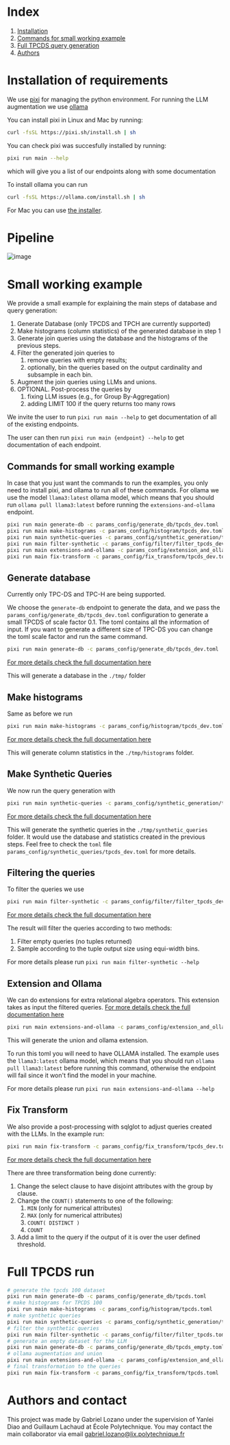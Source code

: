 # Index
1. [Installation](#installation-of-requirements)
1. [Commands for small working example](#pipeline)
1. [Full TPCDS query generation](#full-tpcds-run)
1. [Authors](#authors-and-contact)


# Installation of requirements

We use [pixi](https://pixi.sh/latest/) for managing the python environment.
For running the LLM augmentation we use [ollama](https://ollama.com/)

You can install pixi in Linux and Mac by running:

```bash
curl -fsSL https://pixi.sh/install.sh | sh
```

You can check pixi was succesfully installed by running:

```bash
pixi run main --help
```

which will give you a list of our endpoints along with some documentation


To install ollama you can run 

```bash
curl -fsSL https://ollama.com/install.sh | sh
```

For Mac you can use [the installer](https://ollama.com/download/mac).

# Pipeline
![image](https://matematikoi.github.io/org/images/pipeline_query_generation.png)

# Small working example

We provide a small example for explaining the main steps of database and 
query generation: 
1. Generate Database (only TPCDS and TPCH are currently supported)
1. Make histograms (column statistics) of the generated database in step 1
1. Generate join queries using the database and the histograms of the previous steps.
1. Filter the generated join queries to  
	1. remove queries with empty results;
	1. optionally, bin the queries based on the output cardinality and subsample in each bin.  
1. Augment the join queries using LLMs and unions.
1. OPTIONAL. Post-process the queries by 
	1. fixing LLM issues (e.g., for Group By-Aggregation)
	1. adding LIMIT 100 if the query returns too many rows 

We invite the user to run `pixi run main --help` to get documentation of 
all of the existing endpoints. 

The user can then run `pixi run main {endpoint} --help` to get documentation 
of each endpoint.

## Commands for small working example
In case that you just want the commands to run the examples, you only need to 
install pixi, and ollama to run all of these commands. For ollama we use the 
model `llama3:latest` ollama model, which means that you should run
`ollama pull llama3:latest` before running the `extensions-and-ollama` endpoint.


```bash
pixi run main generate-db -c params_config/generate_db/tpcds_dev.toml
pixi run main make-histograms -c params_config/histogram/tpcds_dev.toml
pixi run main synthetic-queries -c params_config/synthetic_generation/tpcds_dev.toml
pixi run main filter-synthetic -c params_config/filter/filter_tpcds_dev.toml
pixi run main extensions-and-ollama -c params_config/extension_and_ollama/tpcds_dev.toml
pixi run main fix-transform -c params_config/fix_transform/tpcds_dev.toml
```

## **Generate database**

Currently only TPC-DS and TPC-H are being supported.

We choose the `generate-db` endpoint to generate the data, and we pass
the `params_config/generate_db/tpcds_dev.toml` configuration to
generate a small TPCDS of scale factor 0.1. The toml contains all the 
information of input. If you want to generate a different size of TPC-DS
you can change the toml scale factor and run the same command.

```bash
pixi run main generate-db -c params_config/generate_db/tpcds_dev.toml
```
[For more details
check the full documentation here](./docs/endpoints/generate_db.md)

This will generate a database in the `./tmp/` folder
## **Make histograms**

Same as before we run
```bash
pixi run main make-histograms -c params_config/histogram/tpcds_dev.toml
```
[For more details
check the full documentation here](./docs/endpoints/histogram.md)

This will generate column statistics in the `./tmp/histograms` folder.

## **Make Synthetic Queries**

We now run the query generation with 
```bash
pixi run main synthetic-queries -c params_config/synthetic_generation/tpcds_dev.toml
```
[For more details
check the full documentation here](./docs/endpoints/synthetic_generation.md)

This will generate the synthetic queries in the `./tmp/synthetic_queries` 
folder. It would use the database and statistics created in the previous steps.
Feel free to check the `toml` file `params_config/synthetic_queries/tpcds_dev.toml`
for more details.
## **Filtering the queries**

To filter the queries we use 
```bash
pixi run main filter-synthetic -c params_config/filter/filter_tpcds_dev.toml
```
[For more details
check the full documentation here](./docs/endpoints/filter.md)

The result will filter the queries according to two methods:
1. Filter empty queries (no tuples returned)
1. Sample according to the tuple output size using equi-width bins. 

For more details please run `pixi run main filter-synthetic --help`

## **Extension and Ollama**

We can do extensions for extra relational algebra operators.
This extension takes as input the filtered queries. 
[For more details
check the full documentation here](./docs/endpoints/extension_and_ollama.md)

```bash
pixi run main extensions-and-ollama -c params_config/extension_and_ollama/tpcds_dev.toml
```
This will generate the union and ollama extension.

To run this toml you will need to have OLLAMA installed. The example 
uses the `llama3:latest` ollama model, which means that you should run
`ollama pull llama3:latest` before running this command, otherwise the endpoint
will fail since it won't find the model in your machine.

For more details please run `pixi run main extensions-and-ollama --help`
## **Fix Transform**
We also provide a post-processing with sqlglot to adjust queries created
with the LLMs. In the example run:
```bash
pixi run main fix-transform -c params_config/fix_transform/tpcds_dev.toml
```
[For more details
check the full documentation here](./docs/endpoints/fix_transform.md)

There are three transformation being done currently:
1. Change the select clause to have disjoint attributes with the 
group by clause.
1. Change the `COUNT()` statements to one of the following:
    1. `MIN` (only for numerical attributes)
    1. `MAX` (only for numerical attributes)
    1. `COUNT( DISTINCT )`
    1. `COUNT`
1. Add a limit to the query if the output of it is over the user defined 
threshold.

# Full TPCDS run

```bash
# generate the tpcds 100 dataset
pixi run main generate-db -c params_config/generate_db/tpcds.toml
# make histograms for TPCDS 100
pixi run main make-histograms -c params_config/histogram/tpcds.toml
# make synthetic queries
pixi run main synthetic-queries -c params_config/synthetic_generation/tpcds.toml
# filter the synthetic queries
pixi run main filter-synthetic -c params_config/filter/filter_tpcds.toml
# generate an empty dataset for the LLM
pixi run main generate-db -c params_config/generate_db/tpcds_empty.toml
# ollama augmentation and union
pixi run main extensions-and-ollama -c params_config/extension_and_ollama/tpcds_llama4.toml
# final transformation to the queries
pixi run main fix-transform -c params_config/fix_transform/tpcds.toml
```

# Authors and contact
This project was made by Gabriel Lozano under the supervision of Yanlei Diao
and Guillaum Lachaud at École Polytechnique.
You may contact the main collaborator via email 
[gabriel.lozano@lix.polytechnique.fr](mailto:gabriel.lozano@lix.polytechnique.fr)

